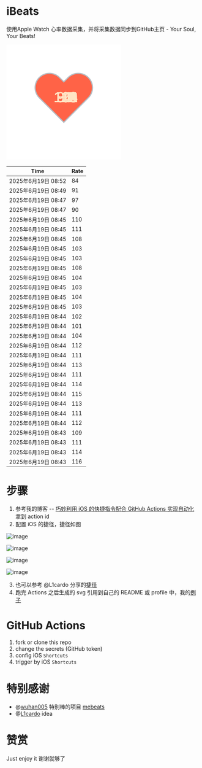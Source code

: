 # iBeats
使用Apple Watch 心率数据采集，并将采集数据同步到GitHub主页 - Your Soul, Your Beats!

![](./files/heart.svg)

<!--START_SECTION:my_heart_rate-->
| Time | Rate | 
 | ---- | ---- | 
| 2025年6月19日 08:52 | 84 |
| 2025年6月19日 08:49 | 91 |
| 2025年6月19日 08:47 | 97 |
| 2025年6月19日 08:47 | 90 |
| 2025年6月19日 08:45 | 110 |
| 2025年6月19日 08:45 | 111 |
| 2025年6月19日 08:45 | 108 |
| 2025年6月19日 08:45 | 103 |
| 2025年6月19日 08:45 | 103 |
| 2025年6月19日 08:45 | 108 |
| 2025年6月19日 08:45 | 104 |
| 2025年6月19日 08:45 | 103 |
| 2025年6月19日 08:45 | 104 |
| 2025年6月19日 08:45 | 103 |
| 2025年6月19日 08:44 | 102 |
| 2025年6月19日 08:44 | 101 |
| 2025年6月19日 08:44 | 104 |
| 2025年6月19日 08:44 | 112 |
| 2025年6月19日 08:44 | 111 |
| 2025年6月19日 08:44 | 113 |
| 2025年6月19日 08:44 | 111 |
| 2025年6月19日 08:44 | 114 |
| 2025年6月19日 08:44 | 115 |
| 2025年6月19日 08:44 | 113 |
| 2025年6月19日 08:44 | 111 |
| 2025年6月19日 08:44 | 112 |
| 2025年6月19日 08:43 | 109 |
| 2025年6月19日 08:43 | 111 |
| 2025年6月19日 08:43 | 114 |
| 2025年6月19日 08:43 | 116 |

<!--END_SECTION:my_heart_rate-->

# 步骤
1. 参考我的博客 -- [巧妙利用 iOS 的快捷指令配合 GitHub Actions 实现自动化](https://github.com/yihong0618/gitblog/issues/198) 拿到 action id
2. 配置 iOS 的捷径，捷径如图

![image](https://user-images.githubusercontent.com/15976103/122154218-0db0b480-ce97-11eb-93bb-5aec07c558dc.png)

![image](https://user-images.githubusercontent.com/15976103/122154236-186b4980-ce97-11eb-8e4b-70551a0391ae.png)

![image](https://user-images.githubusercontent.com/15976103/122154268-2d47dd00-ce97-11eb-902e-3acf292265a9.png)

![image](https://user-images.githubusercontent.com/15976103/122174055-fa144680-ceb4-11eb-9be2-3eb83cd516f7.png)

3. 也可以参考 @L1cardo 分享的[捷径](https://www.icloud.com/shortcuts/6ab6047b459c41ad822ad6b94b1c03d4)
4. 跑完 Actions 之后生成的 svg 引用到自己的 README 或 profile 中，我的[例子](https://github.com/yihong0618) 

# GitHub Actions

1. fork or clone this repo
2. change the secrets (GitHub token)
3. config iOS `Shortcuts` 
4. trigger by iOS `Shortcuts`

# 特别感谢
- @[wuhan005](https://github.com/wuhan005) 特别棒的项目 [mebeats](https://github.com/wuhan005/mebeats)
- @[L1cardo](https://github.com/L1cardo) idea

# 赞赏
Just enjoy it
谢谢就够了
